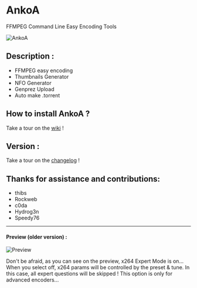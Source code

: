 AnkoA
=====

FFMPEG Command Line Easy Encoding Tools

![AnkoA](http://i.imgur.com/BlG3BNs.png)


## Description :

* FFMPEG easy encoding
* Thumbnails Generator
* NFO Generator
* Genprez Upload
* Auto make .torrent


## How to install AnkoA ?

Take a tour on the [wiki](https://github.com/grm34/AnkoA/wiki) !


## Version :

Take a tour on the [changelog](https://github.com/grm34/AnkoA/wiki/changelog) !


## Thanks for assistance and contributions:

* thibs
* Rockweb
* c0da
* Hydrog3n
* Speedy76

***

#### Preview (older version) :

![Preview](http://i.imgur.com/kGjj63X.png)

Don't be afraid, as you can see on the preview, x264 Expert Mode is on... 
When you select off, x264 params will be controlled by the preset & tune.
In this case, all expert questions will be skipped !
This option is only for advanced encoders...
